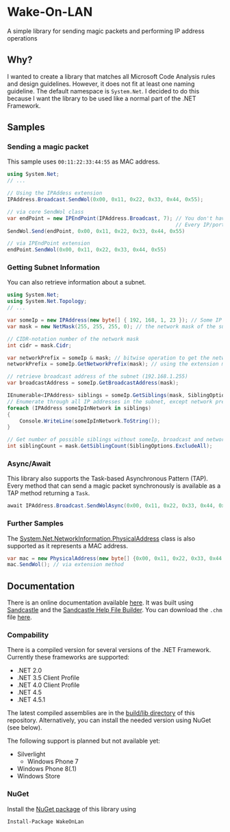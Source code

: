 # Wake-On-LAN

A simple library for sending magic packets and performing IP address operations

## Why?
I wanted to create a library that matches all Microsoft Code Analysis rules and design guidelines.
However, it does not fit at least one naming guideline. The default namespace is `System.Net`. I decided to do this because I want the library to be used like a normal part of the .NET Framework.

## Samples

### Sending a magic packet
This sample uses `00:11:22:33:44:55` as MAC address.

```C#
using System.Net;
// ...

// Using the IPAddess extension
IPAddress.Broadcast.SendWol(0x00, 0x11, 0x22, 0x33, 0x44, 0x55);

// via core SendWol class
var endPoint = new IPEndPoint(IPAddress.Broadcast, 7); // You don't have to use Broadcast.
                                                       // Every IP/port-combination is possible.
SendWol.Send(endPoint, 0x00, 0x11, 0x22, 0x33, 0x44, 0x55)

// via IPEndPoint extension
endPoint.SendWol(0x00, 0x11, 0x22, 0x33, 0x44, 0x55)
```


### Getting Subnet Information
You can also retrieve information about a subnet.
```C#
using System.Net;
using System.Net.Topology;
// ...

var someIp = new IPAddress(new byte[] { 192, 168, 1, 23 }); // Some IP address in the subnet
var mask = new NetMask(255, 255, 255, 0); // the network mask of the subnet

// CIDR-notation number of the network mask
int cidr = mask.Cidr;

var networkPrefix = someIp & mask; // bitwise operation to get the network address (192.168.1.0)
networkPrefix = someIp.GetNetworkPrefix(mask); // using the extension method for IPAddress

// retrieve broadcast address of the subnet (192.168.1.255)
var broadcastAddress = someIp.GetBroadcastAddress(mask);

IEnumerable<IPAddress> siblings = someIp.GetSiblings(mask, SiblingOptions.ExcludeUnusable);
// Enumerate through all IP addresses in the subnet, except network prefix and broadcast (RFC 950, 2^n-2)
foreach (IPAddress someIpInNetwork in siblings)
{
    Console.WriteLine(someIpInNetwork.ToString());
}

// Get number of possible siblings without someIp, broadcast and network prefix
int siblingCount = mask.GetSiblingCount(SiblingOptions.ExcludeAll);
```

### Async/Await
This library also supports the Task-based Asynchronous Pattern (TAP). Every method that can send a magic packet synchronously is available as a TAP method returning a `Task`.
```C#
await IPAddress.Broadcast.SendWolAsync(0x00, 0x11, 0x22, 0x33, 0x44, 0x55);
```

### Further Samples
The [System.Net.NetworkInformation.PhysicalAddress][5] class is also supported as it represents a MAC address.
```C#
var mac = new PhysicalAddress(new byte[] {0x00, 0x11, 0x22, 0x33, 0x44, 0x55});
mac.SendWol(); // via extension method
```

## Documentation
There is an online documentation available [here][0]. It was built using [Sandcastle] and the [Sandcastle Help File Builder].
You can download the `.chm` file [here][3].

### Compability
There is a compiled version for several versions of the .NET Framework. Currently these frameworks are supported:
- .NET 2.0
- .NET 3.5 Client Profile
- .NET 4.0 Client Profile
- .NET 4.5
- .NET 4.5.1

The latest compiled assemblies are in the [build/lib directory][6] of this repository. Alternatively, you can install the needed version using NuGet (see below).

The following support is planned but not available yet:
- Silverlight
    - Windows Phone 7
- Windows Phone 8(.1)
- Windows Store

### NuGet
Install the [NuGet package][4] of this library using
```
Install-Package WakeOnLan
```

[0]: http://holz.nu/doc/wol
[Sandcastle]: https://sandcastle.codeplex.com
[Sandcastle Help File Builder]: https://shfb.codeplex.com
[3]: https://github.com/nikeee/wake-on-lan/raw/master/src/Documentation/WOL45/Documentation.chm
[4]: https://nuget.org/packages/WakeOnLan
[5]: http://msdn.microsoft.com/en-us/library/system.net.networkinformation.physicaladdress(v=vs.110).aspx
[6]: https://github.com/nikeee/wake-on-lan/tree/master/build/lib
